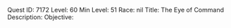 Quest ID: 7172
Level: 60
Min Level: 51
Race: nil
Title: The Eye of Command
Description: 
Objective: 
